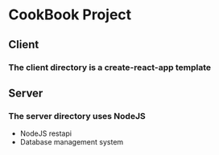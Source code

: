 # CookBook Project

## Client
### The client directory is a create-react-app template

## Server
### The server directory uses NodeJS
- NodeJS restapi
- Database management system
